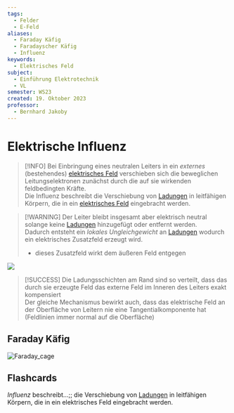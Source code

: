 ```yaml
---
tags:
  - Felder
  - E-Feld
aliases:
  - Faraday Käfig
  - Faradayscher Käfig
  - Influenz
keywords:
  - Elektrisches Feld
subject:
  - Einführung Elektrotechnik
  - VL
semester: WS23
created: 19. Oktober 2023
professor:
  - Bernhard Jakoby
---
```


# Elektrische Influenz

> [!INFO] Bei Einbringung eines neutralen Leiters in ein *externes* (bestehendes) [elektrisches Feld](elektrisches%20Feld.md) verschieben sich die beweglichen Leitungselektronen zunächst durch die auf sie wirkenden feldbedingten Kräfte.  
> Die Influenz beschreibt die Verschiebung von [Ladungen](elektrisches%20Feld.md) in leitfähigen Körpern, die in ein [elektrisches Feld](elektrisches%20Feld.md) eingebracht werden.

> [!WARNING] Der Leiter bleibt insgesamt aber elektrisch neutral solange keine [Ladungen](elektrisches%20Feld.md) hinzugefügt oder entfernt werden.  
> Dadurch entsteht ein *lokales Ungleichgewicht* an [Ladungen](elektrisches%20Feld.md) wodurch ein elektrisches Zusatzfeld erzeugt wird.
> - dieses Zusatzfeld wirkt dem äußeren Feld entgegen

![](assets/elektrInfluenz.png)

> [!SUCCESS] Die Ladungsschichten am Rand sind so verteilt, dass das durch sie erzeugte Feld das externe Feld im Inneren des Leiters exakt kompensiert  
> Der gleiche Mechanismus bewirkt auch, dass das elektrische Feld an der Oberfläche von Leitern nie eine Tangentialkomponente hat (Feldlinien immer normal auf die Oberfläche)

## Faraday Käfig

![Faraday_cage](assets/Faraday_cage.gif)

## Flashcards

*Influenz* beschreibt…;; die Verschiebung von [Ladungen](elektrisches%20Feld.md) in leitfähigen Körpern, die in ein elektrisches Feld eingebracht werden.
<!--SR:!2024-03-26,11,230-->